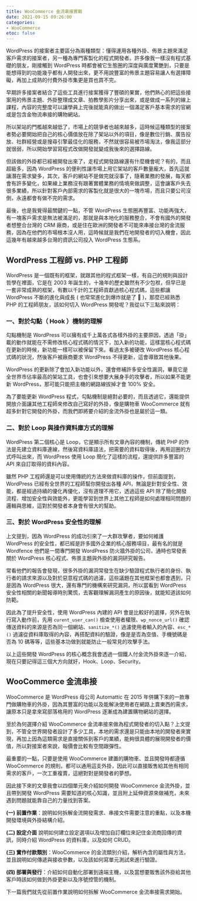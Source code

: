 ```yaml
---
title: WooCommerce 金流串接實戰
date: 2021-09-15 09:26:00
categories:
- WooCommerce
etoc: false
---
```


WordPress 的接案者主要區分為兩種類型：懂得運用各種外掛、佈景主題來滿足客戶需求的接案者，另一種為專門客製化的程式開發者。許多像我一樣沒有程式基礎的朋友，剛接觸到 WordPress 時都會被它生態圈的深度與廣度驚艷到，只要是能想得到的功能幾乎都有人開發出來，更不用說豐富的佈景主題容易讓人有選擇障礙，再加上成熟的付費外掛市集更是買也買不完。

早期許多接案者結合了這些工具進行接案獲得了豐碩的果實，他們熱心的把這些接案用的佈景主題、外掛整理成文章、拍教學影片分享出來，或是做成一系列的線上課程，內容的完整度可以讓學員上完後就能真的做出一個滿足客戶基本需求的官網或是包含金物流串接的購物網站。

<!--more-->

所以架站的門檻越來越低了，市場上的競爭者也越來越多，這時候這種類型的接案者勢必要開始把自己的核心價值放在除了架站以外的項目，像是數位行銷、廣告投放、社群經營或是搜尋引擎最佳化的服務，不然就很容易被市場淘汰，像我這部分就很弱，所以開始學習寫程式改做開發就變成我後來的選擇路線。

但該做的外掛都已經被開發出來了，走程式開發路線還有什麼機會呢？有的，而且超級多，因為 WordPress 的便利性讓市場上用它架站的客戶數量龐大，首先這就讓潛在需求變多，其次，客戶的網站不是做完就沒事了，隨著業務的發展，每天都會有許多變化，如果線上業務沒有跟著實體業務的情境來做調整，這會讓客戶失去很多業績，所以針對客戶內部需求的客製化就是很大的一塊市場，而且只要公司沒倒，永遠都會有做不完的需求。

最後，也是我覺得最關鍵的一點，不管 WordPress 生態圈再豐富、功能再強大，有一塊客戶需求是無法被滿足的，那就是與本地化的服務整合，不會有國外的開發者想整合台灣的 CRM 廠商，或是住在歐洲的開發者不可能來串接台灣的金流服務，因為在他們的市場根本沒人用，這時候就是我們在地開發者的切入機會，因此這幾年有越來越多台灣的資訊公司投入 WordPress 生態系。


## WordPress 工程師 vs. PHP 工程師

WordPress 是一個既有的框架，就跟其他的程式框架一樣，有自己的規則與設計哲學在裡面，它是在 2003 年誕生的，十幾年的歷史雖然有不少包袱，但早已是一套非常成熟的框架，有數以千計的工程師貢獻過核心程式碼，這些都讓 WordPress 不斷的進化與成長 ( 也常常進化到爆炸就是了 🤣  )，那麼已經熟悉 PHP 的工程師朋友，該如何切入 WordPress 開發呢？我從以下三點來說明：

### 一、對於勾點（ Hook ）機制的理解

勾點機制是 WordPress 可以擁有成千上萬各式各樣外掛的主要原因，透過「掛」載的動作就能在不需修改核心程式碼的情況下，加入新的功能，這樣當核心程式碼在更新的時候，新功能一樣可以被保留下來。看過太多被硬改 WordPress 核心程式碼的狀況，然後客戶被廠商要求 WordPress 不得更新，這會導致其他後果。

WordPress 的更新除了會加入新功能以外，還會修補許多安全性漏洞，畢竟它是全世界市佔率最高的架站工具，也會引來想要大展身手的攻擊者，所以如果不能更新 WordPress，那可能只能把主機的網路線拔掉才會 100% 安全。

為了要能更新 WordPress 程式，勾點機制是絕對必要的，而且透過它，還能提供開放介面讓其他工程師來修改自己寫好的外掛，像是購物車 WooCommerce 就有超多針對它開發的外掛，而我們即將要介紹的金流外掛也是屬於這一類。


### 二、對於 Loop 與操作資料庫方式的理解

WordPress 第二個核心是 Loop，它是顯示所有文章內容的機制，傳統 PHP 的作法是先建立資料庫連線，然後寫資料庫語法，把需要的資料取得後，再用迴圈的方式呼叫出來，而 WordPress 使用 Loop 簡化了這樣的流程，還提供許多豐富的 API 來自訂取得的資料內容。

雖然 PHP 工程師還是可以使用傳統的方法來做資料庫的操作，但前面提到，WordPress 已經有全世界的工程師幫你開發出各種 API，無論是針對安全性、效能，都是經過持續的優化再優化，沒有道理不用它，透過這些 API 除了簡化開發流程、增加安全性與效能外，更能學習到世界上其他工程師是如何處理相同問題的邏輯與思維，這對於開發者本身會有很大的幫助。


### 三、對於 WordPress 安全性的理解

上文提到，因為 WordPress 的成功引來了一大群攻擊者，要如何維護 WordPress 的安全性，都已經是許多國外企業的核心服務項目，最有名的就是 Wordfence 他們是一間專門開發 WordPress 防火牆外掛的公司，通時也常發表關於 WordPress 核心程式、佈景主題與外掛的漏洞研究報告。

常看他們的報告會發現，很多外掛的漏洞常發生在缺少驗證程式執行者的身份、執行者的請求來源以及對於惡意程式碼的過濾，這些議題在其他框架也都會遇到，只是因為 WordPress 很大，還有專門的機構來研究漏洞，所以當看到 WordPress 安全性相關的新聞報導時別驚慌，去客觀理解漏洞產生的原因後，就能知道該如何防範。

因此為了提升安全性，使用 WordPress 內建的 API 會是比較好的選擇，另外在執行寫入動作前，先用 ```curent_user_can()``` 檢查使用者權限、```wp_nonce_url()``` 確認傳送資料的來源是否為同一個網站、```sanitize_*()``` 過濾使用者輸入的內容、```esc_*()``` 過濾從資料庫取得的內容，再搭配資料的驗證，像是是否為空值、手機號碼是否為 10 碼等等，這些基本功做到就能防止一般常見的攻擊手法。


以上這些開發 WordPress 的核心概念我會透過一個鐵人付金流外掛來逐一介紹，現在只要記得這三個大方向就好，Hook、Loop、Security。


## WooCommerce 金流串接

WooCommerce 是 WordPress 母公司 Automattic 在 2015 年併購下來的一款專門做購物車的外掛，因為其豐富的功能以及能解決使用者在網路上賣東西的需求，讓原本只是拿來寫部落格用的 WordPress 逐漸成為建置購物網站的選擇。

至於為何選擇介紹 WooCommerce 金流串接來做為程式開發者的切入點？上文提到，不管全世界開發者設計了多少工具，本地的需求還是只能由本地的開發者來實現，再加上因為這類需求是直接關係到客戶的業績，能夠很具體的展現開發者的價值，所以對接案者來說，報價會比較有空間跟彈性。

最重要的一點，只要是使用 WooCommerce 建置的購物車、並且開發時都遵循 WooCommerce 的規則，都可以通用這支外掛，因此可以直接販售給其他有相同需求的客戶，一次工重複賣，這絕對對是開發者的夢想。

因此接下來的文章我會以四個單元來介紹如何開發 WooCommerce 金流外掛，並且帶到開發 WordPress 需要知道的核心知識，並且附上延伸資源來做補充，未來遇到問題就能靠自己的力量找到答案。

**(一) 前置作業**：說明如何拆解金流開發需求、串接文件需要注意的重點，以及本機開發環境與外掛結構介紹。

**(二) 設定介面** 說明如何建立設定選項以及增加自訂欄位來記住金流商回傳的資訊，同時介紹 WordPress 的資料庫，以及如何 CRUD。

**(三) 實作付款類別**：WooCommerce 的金流類別介紹，解析內含的屬性與方法，並且說明如何傳遞與接收參數，以及該如何寫單元測試來進行驗證。

**(四) 部署與發行**：介紹如何自動化部署到遠端主機，以及當想要販售該外掛給其他客戶時該如何做到外掛更新以及序號控管的機制。

下一篇我們就先從前置作業說明如何拆解 WooCommerce 金流串接需求開始。